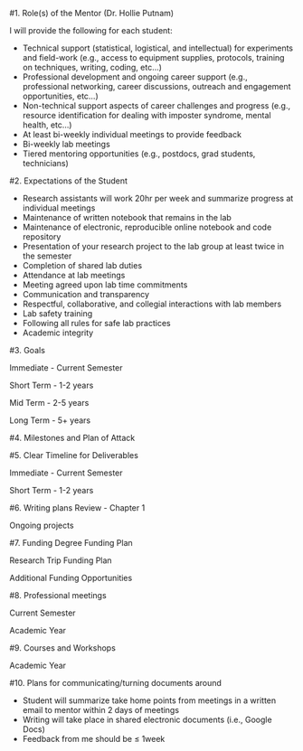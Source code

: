 #1. Role(s) of the Mentor (Dr. Hollie Putnam)

I will provide the following for each student: 
*	Technical support (statistical, logistical, and intellectual) for experiments and field-work (e.g., access to equipment supplies, protocols, training on techniques, writing, coding, etc…)
*	Professional development and ongoing career support (e.g., professional networking, career discussions, outreach and engagement opportunities, etc…)
*	Non-technical support aspects of career challenges and progress (e.g., resource identification for dealing with imposter syndrome, mental health, etc…)
*	At least bi-weekly individual meetings to provide feedback
*	Bi-weekly lab meetings
*	Tiered mentoring opportunities (e.g., postdocs, grad students, technicians)

#2. Expectations of the Student
*	Research assistants will work 20hr per week and summarize progress at individual meetings
*	Maintenance of written notebook that remains in the lab
*	Maintenance of electronic, reproducible online notebook and code repository
*	Presentation of your research project to the lab group at least twice in the semester
*	Completion of shared lab duties
*	Attendance at lab meetings
*	Meeting agreed upon lab time commitments
*	Communication and transparency
*	Respectful, collaborative, and collegial interactions with lab members
*	Lab safety training
*	Following all rules for safe lab practices
*	Academic integrity

#3. Goals

Immediate - Current Semester

Short Term - 1-2 years

Mid Term - 2-5 years

Long Term - 5+ years

#4. Milestones and Plan of Attack


#5. Clear Timeline for Deliverables

Immediate - Current Semester

Short Term - 1-2 years

#6. Writing plans
Review - Chapter 1

Ongoing projects

#7. Funding 
Degree Funding Plan

Research Trip Funding Plan

Additional Funding Opportunities

#8. Professional meetings

Current Semester

Academic Year

#9. Courses and Workshops

Academic Year

#10. Plans for communicating/turning documents around
*	Student will summarize take home points from meetings in a written email to mentor within 2 days of meetings
*	Writing will take place in shared electronic documents (i.e., Google Docs)
*	Feedback from me should be ≤ 1week


